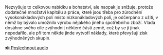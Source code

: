
Nezvyšuje to celkovou nabídku a bohatství, ale naopak je snižuje, protože dodatečné množství kapitálu a práce, které jsou třeba pro zúrodnění vysokonákladových polí místo nízkonákladových polí, je odčerpáno z užití, v němž by bývalo umožnilo výrobu nějakého jiného spotřebního zboží. Vláda dosáhne svého cíle zvýhodnit některé části země, což by se jí jinak nepodařilo, ale při tom někde jinde vytvoří náklady, které převyšují zisk zvýhodněných skupin.

[🔊 Poslechnout audio](/data/7-paragraphs/audio/chapter_129/para_006-Nezvyuje-to-celkovou-nabdku-a-bohatstv-ale-nao.mp3)
